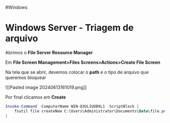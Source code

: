 #Windows 
# Windows Server - Triagem de arquivo

Abrimos o **File Server Resource Manager**

Em **File Screen Management>Files Screens>Actions>Create File Screen**

Na tela que se abrir, devemos colocar o **path** e o tipo de arquivo que queremos bloquear

![[Pasted image 20240613161019.png]]

Por final clicamos em **Create**


```powershell
Invoke-Command -ComputerName WIN-Q3ULIUDB9L1 -ScriptBlock {
    fsutil file createNew C:\Users\Administrator\Documents\Data\file.png 1300
}
```
